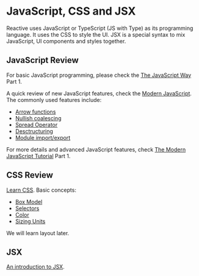 # JavaScript, CSS and JSX

Reactive uses JavaScript or TypeScript (JS with Type) as its programming language. It uses the CSS to style the UI. JSX is a special syntax to mix JavaScript, UI components and styles together.

## JavaScript Review

For basic JavaScript programming, please check the [The JavaScript Way](https://github.com/thejsway/thejsway) Part 1.

A quick review of new JavaScript features, check the [Modern JavaScript](https://turriate.com/articles/modern-javascript-everything-you-missed-over-10-years). The commonly used features include:

- [Arrow functions](https://turriate.com/articles/modern-javascript-everything-you-missed-over-10-years#arrows)
- [Nullish coalescing](https://turriate.com/articles/modern-javascript-everything-you-missed-over-10-years#optional-chaining)
- [Spread Operator](https://turriate.com/articles/modern-javascript-everything-you-missed-over-10-years#spread)
- [Desctructuring](https://turriate.com/articles/modern-javascript-everything-you-missed-over-10-years#destructuring)
- [Module import/export](https://turriate.com/articles/modern-javascript-everything-you-missed-over-10-years#modules)

For more details and advanced JavaScript features, check [The Modern JavaScript Tutorial](https://javascript.info/) Part 1.

## CSS Review

[Learn CSS](https://web.dev/learn/css/). Basic concepts:

- [Box Model](https://web.dev/learn/css/box-model/)
- [Selectors](https://web.dev/learn/css/selectors/)
- [Color](https://web.dev/learn/css/color/)
- [Sizing Units](https://web.dev/learn/css/sizing/)

We will learn layout later.

## JSX

[An introduction to JSX](jsx.md).
